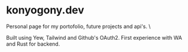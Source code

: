 # konyogony.dev

Personal page for my portofolio, future projects and api's. \

Built using Yew, Tailwind and Github's OAuth2. First experience with WA and Rust for backend.
